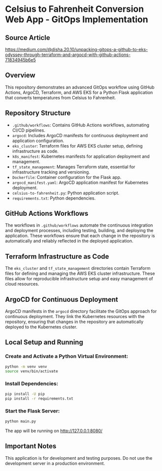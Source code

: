 # Celsius to Fahrenheit Conversion Web App - GitOps Implementation

## Source Article

https://medium.com/@disha.20.10/unpacking-gitops-a-github-to-eks-odyssey-through-terraform-and-argocd-with-github-actions-71834945b6e5

## Overview
This repository demonstrates an advanced GitOps workflow using GitHub Actions, ArgoCD, Terraform, and AWS EKS for a Python Flask application that converts temperatures from Celsius to Fahrenheit.

## Repository Structure
- `.github/workflows`: Contains GitHub Actions workflows, automating CI/CD pipelines.
- `argocd`: Includes ArgoCD manifests for continuous deployment and application configuration.
- `eks_cluster`: Terraform files for AWS EKS cluster setup, defining infrastructure as code.
- `k8s_manifest`: Kubernetes manifests for application deployment and management.
- `tf_state_management`: Manages Terraform state, essential for infrastructure tracking and versioning.
- `Dockerfile`: Container configuration for the Flask app.
- `argocd_manifest.yaml`: ArgoCD application manifest for Kubernetes deployment.
- `celsius-to-fahrenheit.py`: Python application script.
- `requirements.txt`: Python dependencies.

## GitHub Actions Workflows
The workflows in `.github/workflows` automate the continuous integration and deployment processes, including testing, building, and deploying the application. These workflows ensure that each change in the repository is automatically and reliably reflected in the deployed application.

## Terraform Infrastructure as Code
The `eks_cluster` and `tf_state_management` directories contain Terraform files for defining and managing the AWS EKS cluster infrastructure. These files allow for reproducible infrastructure setup and easy management of cloud resources.

## ArgoCD for Continuous Deployment
ArgoCD manifests in the `argocd` directory facilitate the GitOps approach for continuous deployment. They link the Kubernetes resources with the repository, ensuring that changes in the repository are automatically deployed to the Kubernetes cluster.

## Local Setup and Running

### Create and Activate a Python Virtual Environment:
```bash
python -m venv venv
source venv/bin/activate
```
### Install Dependencies:
```bash
pip install -U pip
pip install -r requirements.txt
```
### Start the Flask Server:
```bash
python main.py
```
The app will be running on http://127.0.0.1:8080/

## Important Notes
This application is for development and testing purposes. Do not use the development server in a production environment.

